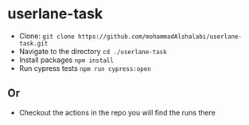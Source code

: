 # userlane-task

- Clone: `git clone https://github.com/mohammadAlshalabi/userlane-task.git`
- Navigate to the directory `cd ./userlane-task`
- Install packages `npm install`
- Run cypress tests `npm run cypress:open`

## Or

- Checkout the actions in the repo you will find the runs there
